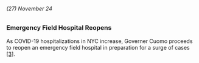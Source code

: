 ###### (27) November 24

### Emergency Field Hospital Reopens

As COVID-19 hospitalizations in NYC increase, Governer Cuomo proceeds to reopen an emergency field hospital in preparation for a surge of cases [[3]](https://www.nbcnewyork.com/news/local/timeline-tracking-the-spread-of-covid-19-in-tri-state/2313123/).